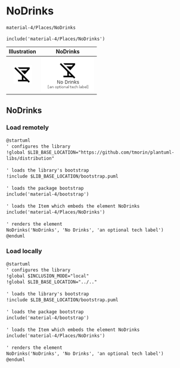 # NoDrinks


```text
material-4/Places/NoDrinks
```

```text
include('material-4/Places/NoDrinks')
```



| Illustration | NoDrinks |
| :---: | :---: |
| ![illustration for Illustration](../../material-4/Places/NoDrinks.png) | ![illustration for NoDrinks](../../material-4/Places/NoDrinks.Local.png) |




## NoDrinks

### Load remotely
```plantuml
@startuml
' configures the library
!global $LIB_BASE_LOCATION="https://github.com/tmorin/plantuml-libs/distribution"

' loads the library's bootstrap
!include $LIB_BASE_LOCATION/bootstrap.puml

' loads the package bootstrap
include('material-4/bootstrap')

' loads the Item which embeds the element NoDrinks
include('material-4/Places/NoDrinks')

' renders the element
NoDrinks('NoDrinks', 'No Drinks', 'an optional tech label')
@enduml
```

### Load locally
```plantuml
@startuml
' configures the library
!global $INCLUSION_MODE="local"
!global $LIB_BASE_LOCATION="../.."

' loads the library's bootstrap
!include $LIB_BASE_LOCATION/bootstrap.puml

' loads the package bootstrap
include('material-4/bootstrap')

' loads the Item which embeds the element NoDrinks
include('material-4/Places/NoDrinks')

' renders the element
NoDrinks('NoDrinks', 'No Drinks', 'an optional tech label')
@enduml
```

